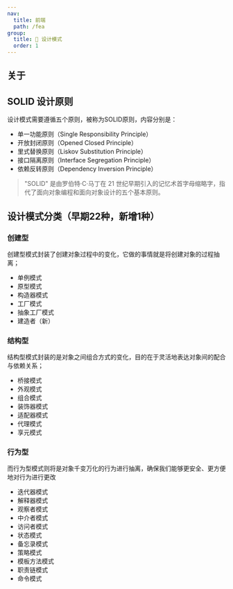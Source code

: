 ```yaml
---
nav:
  title: 前端
  path: /fea
group:
  title: 💊 设计模式
  order: 1
---
```


## 关于

## SOLID 设计原则


设计模式需要遵循五个原则，被称为SOLID原则，内容分别是：

* 单一功能原则（Single Responsibility Principle）
* 开放封闭原则（Opened Closed Principle）
* 里式替换原则（Liskov Substitution Principle）
* 接口隔离原则（Interface Segregation Principle）
* 依赖反转原则（Dependency Inversion Principle）

> "SOLID" 是由罗伯特·C·马丁在 21 世纪早期引入的记忆术首字母缩略字，指代了面向对象编程和面向对象设计的五个基本原则。

## 设计模式分类（早期22种，新增1种）

### 创建型

创建型模式封装了创建对象过程中的变化，它做的事情就是将创建对象的过程抽离；

* 单例模式
* 原型模式
* 构造器模式
* 工厂模式
* 抽象工厂模式
* 建造者（新）

### 结构型

结构型模式封装的是对象之间组合方式的变化，目的在于灵活地表达对象间的配合与依赖关系；

* 桥接模式
* 外观模式
* 组合模式
* 装饰器模式
* 适配器模式
* 代理模式
* 享元模式

### 行为型

而行为型模式则将是对象千变万化的行为进行抽离，确保我们能够更安全、更方便地对行为进行更改

* 迭代器模式
* 解释器模式
* 观察者模式
* 中介者模式
* 访问者模式
* 状态模式
* 备忘录模式
* 策略模式
* 模板方法模式
* 职责链模式
* 命令模式

